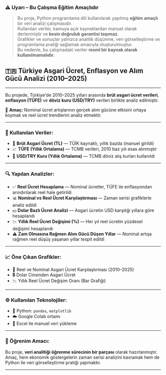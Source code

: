 ### ⚠️ Uyarı – Bu Çalışma Eğitim Amaçlıdır

> Bu proje, Python programlama dili kullanılarak yapılmış **eğitim amaçlı** bir veri analizi çalışmasıdır.  
> Kullanılan veriler, kamuya açık kaynaklardan manuel olarak derlenmiştir ve **kesin doğruluk garantisi taşımaz**.  
> Grafikler ve sonuçlar yalnızca analitik düşünme, veri görselleştirme ve programlama pratiği sağlamak amacıyla oluşturulmuştur.  
> Bu nedenle, bu çalışmadaki veriler **resmî bir kaynak olarak kullanılmamalıdır.**

## 🇹🇷 Türkiye Asgari Ücret, Enflasyon ve Alım Gücü Analizi (2010–2025)

---

Bu projede, Türkiye'de 2010–2025 yılları arasında **brüt asgari ücret verileri**, **enflasyon (TÜFE)** ve **döviz kuru (USD/TRY)** verileri birlikte analiz edilmiştir.

🎯 **Amaç:** Nominal ücret artışlarının gerçek alım gücüne etkisini ortaya koymak ve reel ücret trendlerini analiz etmektir.

---

### 📌 Kullanılan Veriler:

- 🧾 **Brüt Asgari Ücret (TL)** — TÜİK kaynaklı, yıllık bazda (manuel girildi)  
- 📈 **TÜFE (Yıllık Ortalama)** — TCMB verileri, 2010 baz yılı esas alınmıştır  
- 💱 **USD/TRY Kuru (Yıllık Ortalama)** — TCMB döviz alış kurları kullanıldı

---

### 🔍 Yapılan Analizler:

- ✅ **Reel Ücret Hesaplama** — Nominal ücretler, TÜFE ile enflasyondan arındırılarak reel hale getirildi  
- 📊 **Nominal vs Reel Ücret Karşılaştırması** — Zaman serisi grafiklerle analiz edildi  
- 💵 **Dolar Bazlı Ücret Analizi** — Asgari ücretin USD karşılığı yıllara göre hesaplandı  
- 📉 **Yıllık Reel Ücret Değişimi (%)** — Her yıl reel ücretin yüzdesel değişimi hesaplandı  
- ⚠️ **Zam Olmasına Rağmen Alım Gücü Düşen Yıllar** — Nominal artışa rağmen reel düşüş yaşanan yıllar tespit edildi

---

### 📈 Öne Çıkan Grafikler:

- 📌 Reel ve Nominal Asgari Ücret Karşılaştırması (2010–2025)  
- 💲 Dolar Cinsinden Asgari Ücret  
- 📉 Yıllık Reel Ücret Değişim Oranı (Bar Grafiği)

---

### ⚙️ Kullanılan Teknolojiler:

- 🐍 Python: `pandas`, `matplotlib`  
- ☁️ Google Colab ortamı  
- 📂 Excel ile manuel veri yükleme

---

### 🧠 Öğrenim Amacı:

Bu proje, **veri analitiği öğrenme sürecinin bir parçası** olarak hazırlanmıştır.  
Amaç, hem ekonomik göstergelerin zaman serisi analizini kavramak hem de Python ile veri görselleştirme pratiği yapmaktır.

---


